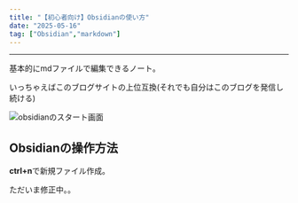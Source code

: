 ```yaml
---
title: "【初心者向け】Obsidianの使い方"
date: "2025-05-16"
tag: ["Obsidian","markdown"]
---
```

___

基本的にmdファイルで編集できるノート。

いっちゃえばこのブログサイトの上位互換(それでも自分はこのブログを発信し続ける)

![obsidianのスタート画面](/images/obsidian_1.png)

## Obsidianの操作方法

**ctrl+n**で新規ファイル作成。

ただいま修正中。。